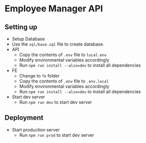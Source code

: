 # Employee Manager API

## Setting up

- Setup Database
 - Use the `sql/base.sql` file to create database.
- API
  - Copy the contents of `.env` file to `local.env`
  - Modify environmental variables accordingly
  - Run `npm run install --also=dev` to install all dependencies
- FE
  - Change to `fe` folder
  - Copy the contents of `.env` file to `.env.local`
  - Modify environmental variables accordingly
  - Run `npm run install --also=dev` to install all dependencies
- Start dev server
  - Run `npm run dev` to start dev server

## Deployment
- Start production server
  - Run `npm run prod` to start dev server